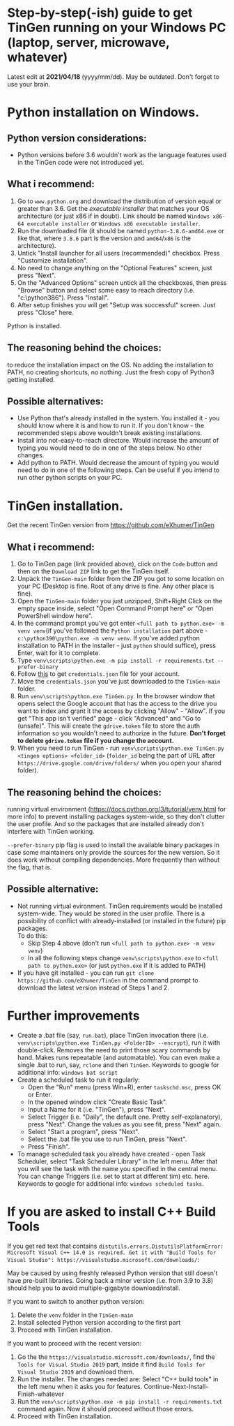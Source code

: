 # Step-by-step(-ish) guide to get TinGen running on your Windows PC (laptop, server, microwave, whatever)
Latest edit at **2021/04/18** (yyyy/mm/dd). May be outdated. Don't forget to use your brain.
# Python installation on Windows.  
## Python version considerations: 
* Python versions before 3.6 wouldn't work as the language features used in the TinGen code were not introduced yet.

## What i recommend:
1. Go to `www.python.org` and download the distribution of version equal or greater than 3.6. Get the *executable installer* that matches your OS architecture (or just x86 if in doubt). Link should be named `Windows x86-64 executable installer` or `Windows x86 executable installer`.
2. Run the downloaded file (it should be named `python-3.8.6-amd64.exe` or like that, where `3.8.6` part is the version and `amd64`/`x86` is the architecture).
3. Untick "Install launcher for all users (recommended)" checkbox. Press "Customize installation".
4. No need to change anything on the "Optional Features" screen, just press "Next".
5. On the "Advanced Options" screen untick all the checkboxes, then press "Browse" button and select some easy to reach directory (i.e. "c:\python386"). Press "Install".
6. After setup finishes you will get "Setup was successful" screen. Just press "Close" here.

Python is installed.  

## The reasoning behind the choices:
to reduce the installation impact on the OS. No adding the installation to PATH, no creating shortcuts, no nothing. Just the fresh copy of Python3 getting installed.

## Possible alternatives:
* Use Python that's already installed in the system. You installed it - you should know where it is and how to run it. If you don't know - the recommended steps above wouldn't break existing installations.
* Install into not-easy-to-reach directore. Would increase the amount of typing you would need to do in one of the steps below. No other changes.
* Add python to PATH. Would decrease the amount of typing you would need to do in one of the following steps. Can be useful if you intend to run other python scripts on your PC.

# TinGen installation.
Get the recent TinGen version from https://github.com/eXhumer/TinGen

## What i recommend:
1. Go to TinGen page (link provided above), click on the `Code` button and then on the `Download ZIP` link to get the TinGen itself.
2. Unpack the `TinGen-main` folder from the ZIP you got to some location on your PC (Desktop is fine. Root of any drive is fine. Any other place is fine).
3. Open the `TinGen-main` folder you just unzipped, Shift+Right Click on the empty space inside, select "Open Command Prompt here" or "Open PowerShell window here".
4. In the command prompt you've got enter `<full path to python.exe> -m venv venv`(if you've followed the `Python installation` part above - `c:\python390\python.exe -m venv venv`. If you've added python installation to PATH in the installer - just `python` should suffice), press Enter, wait for it to complete.
5. Type `venv\scripts\python.exe -m pip install -r requirements.txt --prefer-binary`
6. Follow [this](https://ii0606226.github.io/gdrive-compendium/credentials) to get `credentials.json` file for your account.
7. Move the `credentials.json` you've just downloaded to the `TinGen-main` folder.
8. Run `venv\scripts\python.exe TinGen.py`. In the browser window that opens select the Google account that has the access to the drive you want to index and grant it the access by clicking "Allow" - "Allow". If you get "This app isn't verified" page - click "Advanced" and "Go to <whatever> (unsafe)". This will create the `gdrive.token` file to store the auth information so you wouldn't need to authorize in the future. **Don't forget to delete `gdrive.token` file if you change the account.**
9. When you need to run TinGen - run `venv\scripts\python.exe TinGen.py <tingen options> <folder_id>` (`folder_id` being the part of URL after `https://drive.google.com/drive/folders/` when you open your shared folder).

## The reasoning behind the choices:
running virtual environment (https://docs.python.org/3/tutorial/venv.html for more info) to prevent installing packages system-wide, so they don't clutter the user profile. And so the packages that are installed already don't interfere with TinGen working.

`--prefer-binary` pip flag is used to install the available binary packages in case some maintainers only provide the sources for the new version. So it does work without compiling dependencies. More frequently than without the flag, that is.

## Possible alternative:
* Not running virtual evironment. TinGen requirements would be installed system-wide. They would be stored in the user profile. There is a possibility of conflict with already-installed (or installed in the future) pip packages.  
To do this:
  * Skip Step 4 above (don't run `<full path to python.exe> -m venv venv`)
  * In all the following steps change `venv\scripts\python.exe` to `<full path to python.exe>` (or just `python.exe` if it is added to PATH)
* If you have git installed - you can run `git clone https://github.com/eXhumer/TinGen` in the command prompt to download the latest version instead of Steps 1 and 2.

# Further improvements 
* Create a .bat file (say, `run.bat`), place TinGen invocation there (i.e. `venv\scripts\python.exe TinGen.py <FolderID> --encrypt`), run it with double-click. Removes the need to print those scary commands by hand. Makes runs repeatable (and automatable). You can even make a single .bat to run, say, `rclone` and then `TinGen`. Keywords to google for additional info: `windows bat script`
* Create a scheduled task to run it regularly: 
  * Open the "Run" menu (press Win+R), enter `taskschd.msc`, press OK or Enter. 
  * In the opened window click "Create Basic Task".
  * Input a Name for it (i.e. "TinGen"), press "Next".
  * Select Trigger (i.e. "Daily", the default one. Pretty self-explanatory), press "Next". Change the values as you see fit, press "Next" again.
  * Select "Start a program", press "Next".
  * Select the .bat file you use to run TinGen, press "Next".
  * Press "Finish".
* To manage scheduled task you already have created - open Task Scheduler, select "Task Scheduler Library" in the left menu. After that you will see the task with the name you specified in the central menu. You can change Triggers (i.e. set to start at different tim) etc. here. Keywords to google for additional info: `windows scheduled tasks`.

# If you are asked to install C++ Build Tools
If you get red text that contains `distutils.errors.DistutilsPlatformError: Microsoft Visual C++ 14.0 is required. Get it with "Build Tools for Visual Studio": https://visualstudio.microsoft.com/downloads/`:

May be caused by using freshly released Python version that still doesn't have pre-built libraries. Going back a minor version (i.e. from 3.9 to 3.8) should help you to avoid multiple-gigabyte download/install.  

If you want to switch to another python version:
1. Delete the `venv` folder in the `TinGen-main`
2. Install selected Python version according to the first part
3. Proceed with TinGen installation.

If you want to proceed with the recent version:
1. Go the the `https://visualstudio.microsoft.com/downloads/`, find the `Tools for Visual Studio 2019` part, inside it find `Build Tools for Visual Studio 2019` and download them.
2. Run the installer. The changes needed are: Select "C++ build tools" in the left menu when it asks you for features. Continue-Next-Install-Finish-whatever
3. Run the `venv\scripts\python.exe -m pip install -r requirements.txt` command again. Now it should proceed without those errors.
4. Proceed with TinGen installation.
